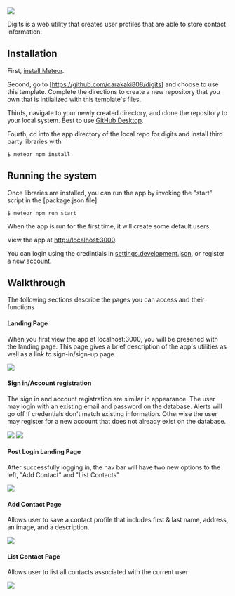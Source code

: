 <img src="doc/Digits-Landing-Page.png"/>

Digits is a web utility that creates user profiles that are able to store contact information.

## Installation

First, [install Meteor](https://www.meteor.com/install).

Second, go to [https://github.com/carakaki808/digits] and choose to use this template. Complete the directions to create a new repository that you own that is intiialized with this template's files.

Thirds, navigate to your newly created directory, and clone the repository to your local system. Best to use [GitHub Desktop](https://desktop.github.com/).

Fourth, cd into the app directory of the local repo for digits and install third party libraries with 

```
$ meteor npm install
```

## Running the system

Once libraries are installed, you can run the app by invoking the "start" script in the [package.json file]

```
$ meteor npm run start
```

When the app is run for the first time, it will create some default users.

View the app at [http://localhost:3000](http://localhost:3000).

You can login using the credintials in [settings.development.json](https://github.com/carakaki808/digits/blob/master/config/settings.development.json), or register a new account.

## Walkthrough

The following sections describe the pages you can access and their functions

#### Landing Page

When you first view the app at localhost:3000, you will be presened with the landing page. This page gives a brief description of the app's utilities as well as a link to sign-in/sign-up page.

<img src="doc/Digits-Landing-Page.png"/>

#### Sign in/Account registration

The sign in and account registration are similar in appearance. The user may login with an existing email and password on the database. Alerts will go off if credentials don't match existing information. Otherwise the user may register for a new account that does not already exist on the database.

<img src="doc/sign-up-page.png"/>

<img src="doc/registration-page.png"/>

#### Post Login Landing Page

After successfully logging in, the nav bar will have two new options to the left, "Add Contact" and "List Contacts"

<img src="doc/post-login-landing.png"/>

#### Add Contact Page

Allows user to save a contact profile that includes first & last name, address, an image, and a description.

<img src="doc/registration-page.png"/>

#### List Contact Page

Allows user to list all contacts associated with the current user

<img src="doc/list-contact-page.png"/>
